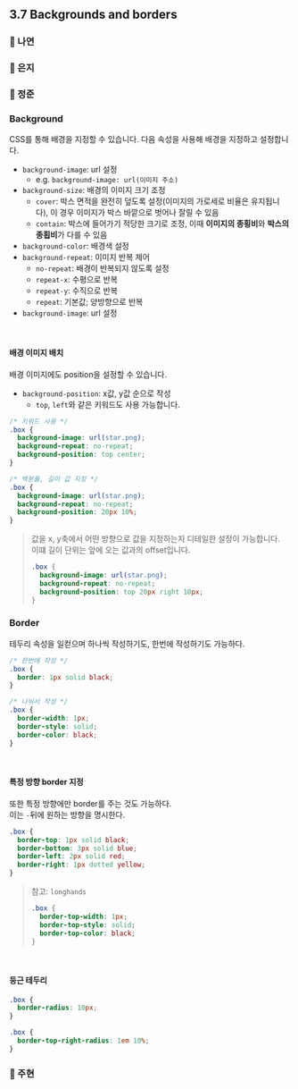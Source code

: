## 3.7 Backgrounds and borders

### 📝 나연

### 📝 은지

### 📝 정준

### Background

CSS를 통해 배경을 지정할 수 있습니다. 다음 속성을 사용해 배경을 지정하고 설정합니다.

- `background-image`: url 설정
  - e.g. `background-image: url(이미지 주소)`
- `background-size`: 배경의 이미지 크기 조정
  - `cover`: 박스 면적을 완전히 덮도록 설정(이미지의 가로세로 비율은 유지됩니다), 이 경우 이미지가 박스 바깥으로 벗어나 잘릴 수 있음
  - `contain`: 박스에 들어가기 적당한 크기로 조정, 이때 **이미지의 종횡비**와 **박스의 종횝비**가 다를 수 있음
- `background-color`: 배경색 설정
- `background-repeat`: 이미지 반복 제어
  - `no-repeat`: 배경이 반복되지 않도록 설정
  - `repeat-x`: 수평으로 반복
  - `repeat-y`: 수직으로 반복
  - `repeat`: 기본값; 양방향으로 반복
- `background-image`: url 설정

<br/>

#### 배경 이미지 배치

배경 이미지에도 position을 설정할 수 있습니다.

- `background-position`: x값, y값 순으로 작성
  - `top`, `left`와 같은 키워드도 사용 가능합니다.

```css
/* 키워드 사용 */
.box {
  background-image: url(star.png);
  background-repeat: no-repeat;
  background-position: top center;
}

/* 백분율, 길이 값 지정 */
.box {
  background-image: url(star.png);
  background-repeat: no-repeat;
  background-position: 20px 10%;
}
```

> 값을 x, y축에서 어떤 방향으로 값을 지정하는지 디테일한 설정이 가능합니다.  
> 이떄 길이 단위는 앞에 오는 값과의 offset입니다.
>
> ```css
> .box {
>   background-image: url(star.png);
>   background-repeat: no-repeat;
>   background-position: top 20px right 10px;
> }
> ```

### Border

테두리 속성을 일컫으며 하나씩 작성하기도, 한번에 작성하기도 가능하다.

```css
/* 한번에 작성 */
.box {
  border: 1px solid black;
}

/* 나눠서 작성 */
.box {
  border-width: 1px;
  border-style: solid;
  border-color: black;
}
```

<br/>

#### 특정 방향 border 지정

또한 특정 방향에만 border를 주는 것도 가능하다.  
이는 `-`뒤에 원하는 방향을 명시한다.

```css
.box {
  border-top: 1px solid black;
  border-bottom: 3px solid blue;
  border-left: 2px solid red;
  border-right: 1px dotted yellow;
}
```

> 참고: `longhands`
>
> ```css
> .box {
>   border-top-width: 1px;
>   border-top-style: solid;
>   border-top-color: black;
> }
> ```

<br/>

#### 둥근 테두리

```css
.box {
  border-radius: 10px;
}

.box {
  border-top-right-radius: 1em 10%;
}
```

### 📝 주현
